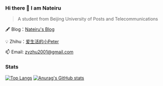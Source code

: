 ### Hi there 👋 I am Nateiru
> A student from Beijing University of Posts and Telecommunications

🖋 Blog：[Nateiru's Blog](https://nateiru.github.io/)

💡 Zhihu：[爱生活的小Peter](https://www.zhihu.com/people/zhu-zi-yi-47-6)

📫 Email: zyzhu2001@gmail.com

### Stats
[![Top Langs](https://github-readme-stats.vercel.app/api/top-langs/?username=Nateiru&layout=compact&hide=javascript,html,Tex)](https://github.com/anuraghazra/github-readme-stats)
[![Anurag's GitHub stats](https://github-readme-stats.vercel.app/api?username=Nateiru&show_icons=true&theme=cobalt)](https://github.com/anuraghazra/github-readme-stats)






<!--
**Nateiru/Nateiru** is a ✨ _special_ ✨ repository because its `README.md` (this file) appears on your GitHub profile.

Here are some ideas to get you started:

- 🔭 I’m currently working on ...
- 🌱 I’m currently learning ...
- 👯 I’m looking to collaborate on ...
- 🤔 I’m looking for help with ...
- 💬 Ask me about ...
- 📫 How to reach me: ...
- 😄 Pronouns: ...
- ⚡ Fun fact: ...
-->
